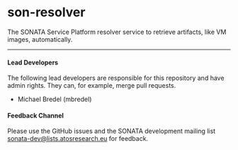 # son-resolver
The SONATA Service Platform resolver service to retrieve artifacts, like VM images, automatically.

---
#### Lead Developers

The following lead developers are responsible for this repository and have admin rights. They can, for example, merge pull requests.

- Michael Bredel (mbredel)

#### Feedback Channel

Please use the GitHub issues and the SONATA development mailing list sonata-dev@lists.atosresearch.eu for feedback.
